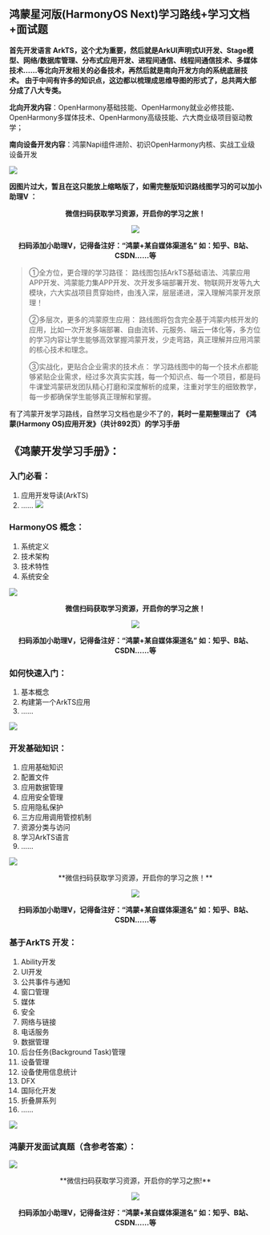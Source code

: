 ## 鸿蒙星河版(HarmonyOS Next)学习路线+学习文档+面试题

**首先开发语言 ArkTS，这个尤为重要，然后就是ArkUI声明式UI开发、Stage模型、网络/数据库管理、分布式应用开发、进程间通信、线程间通信技术、多媒体技术……等北向开发相关的必备技术，再然后就是南向开发方向的系统底层技术。
由于中间有许多的知识点，这边都以梳理成思维导图的形式了，总共两大部分成了八大专类。**

**北向开发内容**：OpenHarmony基础技能、OpenHarmony就业必修技能、OpenHarmony多媒体技术、OpenHarmony高级技能、六大商业级项目驱动教学；

**南向设备开发内容**：鸿蒙Napi组件进阶、初识OpenHarmony内核、实战工业级设备开发

![](https://github.com/733gh/xiongfan/assets/68420976/9439cd8d-63c3-41d2-9056-bf076849fc1b)

**因图片过大，暂且在这只能放上缩略版了，如需完整版知识路线图学习的可以加小助理V ：**

<div align=center>

**微信扫码获取学习资源，开启你的学习之旅！**

![](https://github.com/733gh/xiongfan/assets/68420976/d5cf396b-3cd9-4871-bfba-533176b67281)

**扫码添加小助理V，记得备注好：“鸿蒙+某自媒体渠道名”  如：知乎、B站、CSDN……等**

</div>

> ①全方位，更合理的学习路径：
>路线图包括ArkTS基础语法、鸿蒙应用APP开发、鸿蒙能力集APP开发、次开发多端部署开发、物联网开发等九大模块，六大实战项目贯穿始终，由浅入深，层层递进，深入理解鸿蒙开发原理！
>
>②多层次，更多的鸿蒙原生应用：
>路线图将包含完全基于鸿蒙内核开发的应用，比如一次开发多端部署、自由流转、元服务、端云一体化等，多方位的学习内容让学生能够高效掌握鸿蒙开发，少走弯路，真正理解并应用鸿蒙的核心技术和理念。
>
>③实战化，更贴合企业需求的技术点：
>学习路线图中的每一个技术点都能够紧贴企业需求，经过多次真实实践，每一个知识点、每一个项目，都是码牛课堂鸿蒙研发团队精心打磨和深度解析的成果，注重对学生的细致教学，每一步都确保学生能够真正理解和掌握。

有了鸿蒙开发学习路线，自然学习文档也是少不了的，**耗时一星期整理出了 《鸿蒙(Harmony OS)应用开发》（共计892页）的学习手册**

## 《鸿蒙开发学习手册》： 
### 入门必看： 
1. 应用开发导读(ArkTS)
2. ……
![](https://github.com/733gh/xiongfan/assets/68420976/496313a5-1e97-4e70-a1a3-e75360885dae)

### HarmonyOS 概念： 
1. 系统定义
2. 技术架构
3. 技术特性
4. 系统安全

![](https://github.com/733gh/xiongfan/assets/68420976/afe17834-5318-47f6-94be-9d374906de53)

<div align=center>

  **微信扫码获取学习资源，开启你的学习之旅！**

![](https://github.com/733gh/xiongfan/assets/68420976/d5cf396b-3cd9-4871-bfba-533176b67281)

**扫码添加小助理V，记得备注好：“鸿蒙+某自媒体渠道名”  如：知乎、B站、CSDN……等**

</div>

### 如何快速入门： 

1. 基本概念
2. 构建第一个ArkTS应用
3. ……

![](https://github.com/733gh/xiongfan/assets/68420976/5d839581-2eef-46c3-85a4-e06f930e10e5)

### 开发基础知识： 

1. 应用基础知识
2. 配置文件
3. 应用数据管理
4. 应用安全管理
5. 应用隐私保护
6. 三方应用调用管控机制
7. 资源分类与访问
8. 学习ArkTS语言
9. ……

![](https://github.com/733gh/xiongfan/assets/68420976/0878a752-d614-47c1-8bef-9e8eca11a47d)

<div align=center>
  **微信扫码获取学习资源，开启你的学习之旅！**

![](https://github.com/733gh/xiongfan/assets/68420976/d5cf396b-3cd9-4871-bfba-533176b67281)

**扫码添加小助理V，记得备注好：“鸿蒙+某自媒体渠道名”  如：知乎、B站、CSDN……等**
</div>

### 基于ArkTS 开发： 

1. Ability开发
2. UI开发
3. 公共事件与通知
4. 窗口管理
5. 媒体
6. 安全
7. 网络与链接
8. 电话服务
9. 数据管理
10. 后台任务(Background Task)管理
11. 设备管理
12. 设备使用信息统计
13. DFX
14. 国际化开发
15. 折叠屏系列
16. ……

![](https://github.com/733gh/xiongfan/assets/68420976/e8c8032e-11b0-4937-9190-d2784677b838)

### 鸿蒙开发面试真题（含参考答案）：

![](https://github.com/733gh/xiongfan/assets/68420976/9e12aa9c-05db-4b92-bfa5-f24bfb636ed3)

<div align=center>
  **微信扫码获取学习资源，开启你的学习之旅!**

![](https://github.com/733gh/xiongfan/assets/68420976/d5cf396b-3cd9-4871-bfba-533176b67281)

**扫码添加小助理V，记得备注好：“鸿蒙+某自媒体渠道名”  如：知乎、B站、CSDN……等**

</div>
